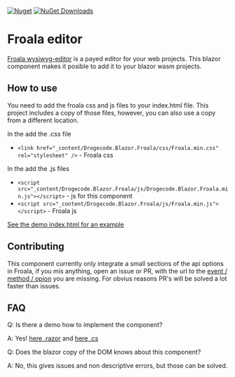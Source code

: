[![Nuget](https://img.shields.io/nuget/v/Drogecode.Blazor.Froala)](https://www.nuget.org/packages/Drogecode.Blazor.Froala/)
[![NuGet Downloads](https://img.shields.io/nuget/dt/Drogecode.Blazor.Froala?label=NuGet%20Downloads)](https://www.nuget.org/packages/Drogecode.Blazor.Froala/)  

# Froala editor

[Froala wysiwyg-editor](https://froala.com/wysiwyg-editor/) is a payed editor for your web projects. This blazor component makes it posible to add it to your blazor wasm projects.

## How to use

You need to add the froala css and js files to your index.html file. This project includes a copy of those files, however, you can also use a copy from a different location.

In the <head> add the .css file

+ `<link href="_content/Drogecode.Blazor.Froala/css/Froala.min.css" rel="stylesheet" />` - Froala css

In the <body> add the .js files

+ `<script src="_content/Drogecode.Blazor.Froala/js/Drogecode.Blazor.Froala.min.js"></script>` - js for this component 
+ `<script src="_content/Drogecode.Blazor.Froala/js/Froala.min.js"></script>` - Froala js

[See the demo index.html for an example](https://github.com/Drogecode/Drogecode.Blazor.Froala/blob/master/Drogecode.Blazor.FroalaDemo/wwwroot/index.html)

## Contributing

This component currently only integrate a small sections of the api options in Froala, if you mis anything, open an issue or PR, with the url to the [event / method / opion](https://froala.com/wysiwyg-editor/docs/api/) you are missing. For obvius reasons PR's will be solved a lot faster than issues.

## FAQ

Q: Is there a demo how to implement the component?

A: Yes! [here .razor](https://github.com/Drogecode/Drogecode.Blazor.Froala/blob/master/Drogecode.Blazor.FroalaDemo/Pages/Index.razor) and [here .cs](https://github.com/Drogecode/Drogecode.Blazor.Froala/blob/master/Drogecode.Blazor.FroalaDemo/Pages/Index.razor.cs)
 
Q: Does the blazor copy of the DOM knows about this component?

A: No, this gives issues and non descriptive errors, but those can be solved.
